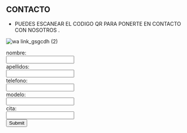 ## CONTACTO 

- PUEDES ESCANEAR EL CODIGO QR PARA PONERTE EN CONTACTO CON NOSOTROS .

![wa link_gsgcdh (2)](https://user-images.githubusercontent.com/100168915/158906635-361174f8-e39d-4470-b19d-3bc8128df2ac.png)

<form action="https://formspree.io/f/moqrnwoy" method="post">
 <label for="name">nombre:</label><br>
 <input type="text" id="nombre" name="fnombre"><br>
 <label for="apellidos">apellidos:</label><br>
 <input type="text" id="apellidos" apellidos="apellidos" valve= "apellidos"><br>
 <label for="telefono">telefono:</label><br>
 <input type="text" id="telefono" telefono="telefono" valve= "telefono"><br>
 <label for="modelo">modelo:</label><br>
 <input type="text" id="modelo" modelo="modelo" valve= "modelo"><br>
 <label for="cita">cita:</label><br>
 <input type="text" id="cita" cita="cita" valve= "cita"><br>
 <input type="submit" value="Submit">
    </form>

